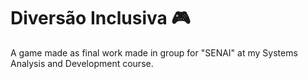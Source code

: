 # Diversão Inclusiva 🎮

A game made as final work made in group for "SENAI" at my Systems Analysis and Development course.
